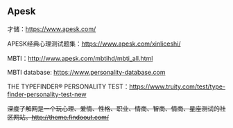 ## Apesk

才储：https://www.apesk.com/

APESK经典心理测试题集：https://www.apesk.com/xinliceshi/

MBTI：<http://www.apesk.com/mbtihd/mbti_all.html>

MBTI database: https://www.personality-database.com

THE TYPEFINDER® PERSONALITY TEST：https://www.truity.com/test/type-finder-personality-test-new







~~深度了解网是一个玩心理、爱情、性格、职业、情商、智商、情商、星座测试的社区网站。http://theme.findoout.com/~~